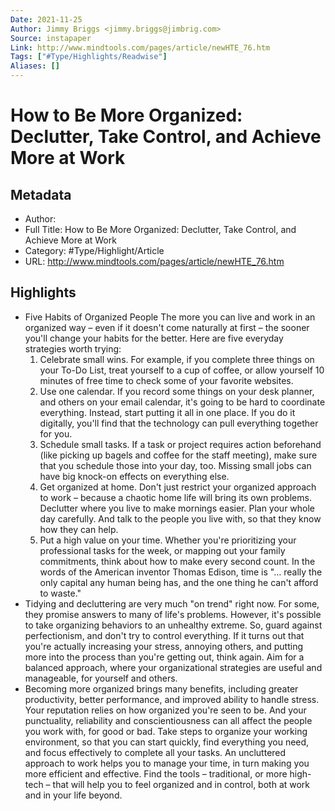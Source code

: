 ```yaml
---
Date: 2021-11-25
Author: Jimmy Briggs <jimmy.briggs@jimbrig.com>
Source: instapaper
Link: http://www.mindtools.com/pages/article/newHTE_76.htm
Tags: ["#Type/Highlights/Readwise"]
Aliases: []
---
```

# How to Be More Organized: Declutter, Take Control, and Achieve More at Work

## Metadata
- Author: 
- Full Title: How to Be More Organized: Declutter, Take Control, and Achieve More at Work
- Category: #Type/Highlight/Article
- URL: http://www.mindtools.com/pages/article/newHTE_76.htm

## Highlights
- Five Habits of Organized People
  The more you can live and work in an organized way – even if it doesn't come naturally at first – the sooner you'll change your habits for the better. Here are five everyday strategies worth trying:
  1. Celebrate small wins. For example, if you complete three things on your To-Do List, treat yourself to a cup of coffee, or allow yourself 10 minutes of free time to check some of your favorite websites.
  2. Use one calendar. If you record some things on your desk planner, and others on your email calendar, it's going to be hard to coordinate everything. Instead, start putting it all in one place. If you do it digitally, you'll find that the technology can pull everything together for you.
  3. Schedule small tasks. If a task or project requires action beforehand (like picking up bagels and coffee for the staff meeting), make sure that you schedule those into your day, too. Missing small jobs can have big knock-on effects on everything else.
  4. Get organized at home. Don't just restrict your organized approach to work – because a chaotic home life will bring its own problems. Declutter where you live to make mornings easier. Plan your whole day carefully. And talk to the people you live with, so that they know how they can help.
  5. Put a high value on your time. Whether you're prioritizing your professional tasks for the week, or mapping out your family commitments, think about how to make every second count. In the words of the American inventor Thomas Edison, time is "… really the only capital any human being has, and the one thing he can't afford to waste."
- Tidying and decluttering are very much "on trend" right now. For some, they promise answers to many of life's problems. However, it's possible to take organizing behaviors to an unhealthy extreme. So, guard against perfectionism, and don't try to control everything.
  If it turns out that you're actually increasing your stress, annoying others, and putting more into the process than you're getting out, think again.
  Aim for a balanced approach, where your organizational strategies are useful and manageable, for yourself and others.
- Becoming more organized brings many benefits, including greater productivity, better performance, and improved ability to handle stress.
  Your reputation relies on how organized you're seen to be. And your punctuality, reliability and conscientiousness can all affect the people you work with, for good or bad.
  Take steps to organize your working environment, so that you can start quickly, find everything you need, and focus effectively to complete all your tasks.
  An uncluttered approach to work helps you to manage your time, in turn making you more efficient and effective.
  Find the tools – traditional, or more high-tech – that will help you to feel organized and in control, both at work and in your life beyond.
